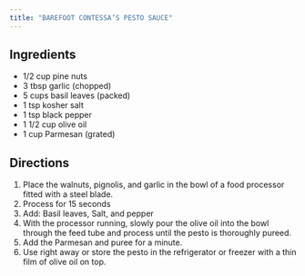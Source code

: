 ```yaml
---
title: "BAREFOOT CONTESSA’S PESTO SAUCE"
---
```

## Ingredients
* 1/2 cup pine nuts
* 3 tbsp garlic (chopped)
* 5 cups basil leaves (packed)
* 1 tsp kosher salt
* 1 tsp black pepper
* 1 1/2 cup olive oil
* 1 cup Parmesan (grated)

## Directions
1. Place the walnuts, pignolis, and garlic in the bowl of a food processor fitted with a steel blade.
2. Process for 15 seconds
3. Add: Basil leaves, Salt, and pepper
4. With the processor running, slowly pour the olive oil into the bowl through the feed tube and process until the pesto is thoroughly pureed.
5. Add the Parmesan and puree for a minute.
6. Use right away or store the pesto in the refrigerator or freezer with a thin film of olive oil on top.

